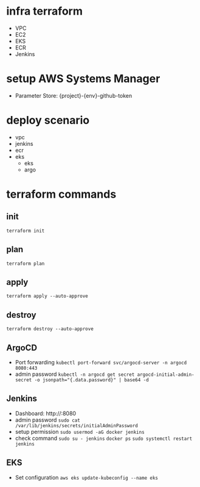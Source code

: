 # infra terraform
- VPC
- EC2
- EKS
- ECR
- Jenkins
# setup AWS Systems Manager
- Parameter Store: {project}-{env}-github-token
# deploy scenario
- vpc
- jenkins
- ecr
- eks
    - eks
    - argo
# terraform commands
## init 
```terraform init```
## plan
```terraform plan```
## apply
```terraform apply --auto-approve```
## destroy
```terraform destroy --auto-approve```
## ArgoCD
- Port forwarding
```kubectl port-forward svc/argocd-server -n argocd 8080:443```
- admin password
```kubectl -n argocd get secret argocd-initial-admin-secret -o jsonpath="{.data.password}" | base64 -d```
## Jenkins
- Dashboard: http://:8080
- admin password
```sudo cat /var/lib/jenkins/secrets/initialAdminPassword```
- setup permission
```sudo usermod -aG docker jenkins```
- check command
```sudo su - jenkins```
```docker ps```
```sudo systemctl restart jenkins```

## EKS 
- Set configuration 
```aws eks update-kubeconfig --name eks```
